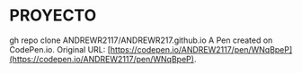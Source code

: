 # PROYECTO
gh repo clone ANDREWR2117/ANDREWR217.github.io
A Pen created on CodePen.io. Original URL: [https://codepen.io/ANDREW2117/pen/WNqBpeP](https://codepen.io/ANDREW2117/pen/WNqBpeP).


